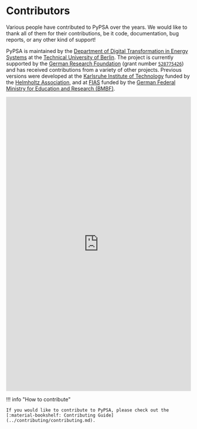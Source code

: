 <!--
SPDX-FileCopyrightText: PyPSA Contributors

SPDX-License-Identifier: CC-BY-4.0
-->

# Contributors

Various people have contributed to PyPSA over the years. We would like to
thank all of them for their contributions, be it code, documentation, bug
reports, or any other kind of support!

PyPSA is maintained by the [Department of Digital Transformation in Energy
Systems](https://tu.berlin/en/ensys) at the [Technical University of
Berlin](https://www.tu.berlin). The project is currently supported by the 
[German Research Foundation](https://www.dfg.de/en/) (grant number [`528775426`](https://gepris.dfg.de/gepris/projekt/528775426)) 
and has received contributions from a variety of other projects. Previous versions were developed at the [Karlsruhe Institute of Technology](http://www.kit.edu/english/index.php) funded by the [Helmholtz Association](https://www.helmholtz.de/en/), and at [FIAS](https://fias.uni-frankfurt.de/) funded by the [German Federal Ministry for Education and Research (BMBF)](https://www.bmbf.de/bmbf/en/).

<div style="width: 100%; height: 800px;">
    <iframe src="https://pypsa.org/embed/contributors?filter=PyPSA"
            width="100%" height="100%" frameborder="0" style="border: 0px solid #D10A49;">
    </iframe>
</div>

!!! info "How to contribute"
    
    If you would like to contribute to PyPSA, please check out the
    [:material-bookshelf: Contributing Guide](../contributing/contributing.md).
